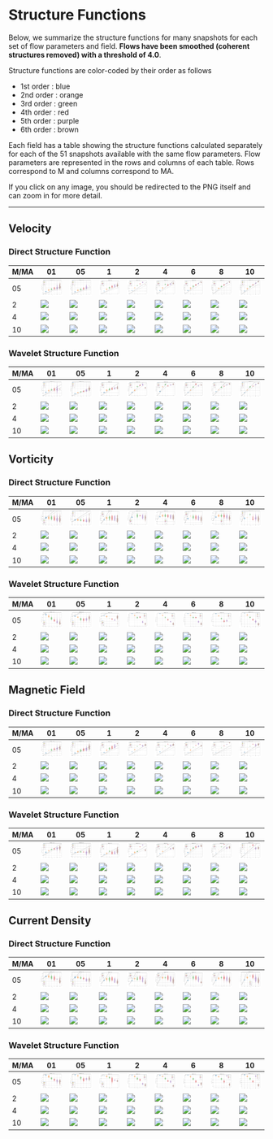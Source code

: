 # Structure Functions

Below, we summarize the structure functions for many snapshots for each set of flow parameters and field.
**Flows have been smoothed (coherent structures removed) with a threshold of 4.0**.

Structure functions are color-coded by their order as follows

  * 1st order : blue
  * 2nd order : orange
  * 3rd order : green
  * 4th order : red
  * 5th order : purple
  * 6th order : brown

Each field has a table showing the structure functions calculated separately for each of the 51 snapshots available with the same flow parameters.
Flow parameters are represented in the rows and columns of each table.
Rows correspond to M and columns correspond to MA.

If you click on any image, you should be redirected to the PNG itself and can zoom in for more detail.

---

## Velocity

### Direct Structure Function

|M/MA| 01 | 05 | 1 | 2 | 4 | 6 | 8 | 10 |
|----|----|----|---|---|---|---|---|----|
| 05 |<img src="M05MA01/w4t-plot-structure-function-ansatz-violin-008_M05MA01_avrg_vel_dsf_denoise-04d00-smooth.png">|<img src="M05MA05/w4t-plot-structure-function-ansatz-violin-008_M05MA05_avrg_vel_dsf_denoise-04d00-smooth.png">|<img src="M05MA1/w4t-plot-structure-function-ansatz-violin-008_M05MA1_avrg_vel_dsf_denoise-04d00-smooth.png">|<img src="M05MA2/w4t-plot-structure-function-ansatz-violin-008_M05MA2_avrg_vel_dsf_denoise-04d00-smooth.png">|<img src="M05MA4/w4t-plot-structure-function-ansatz-violin-008_M05MA4_avrg_vel_dsf_denoise-04d00-smooth.png">|<img src="M05MA6/w4t-plot-structure-function-ansatz-violin-008_M05MA6_avrg_vel_dsf_denoise-04d00-smooth.png">|<img src="M05MA8/w4t-plot-structure-function-ansatz-violin-008_M05MA8_avrg_vel_dsf_denoise-04d00-smooth.png">|<img src="M05MA10/w4t-plot-structure-function-ansatz-violin-008_M05MA10_avrg_vel_dsf_denoise-04d00-smooth.png">|
| 2  |<img src="M2MA01/w4t-plot-structure-function-ansatz-violin-008_M2MA01_avrg_vel_dsf_denoise-04d00-smooth.png">|<img src="M2MA05/w4t-plot-structure-function-ansatz-violin-008_M2MA05_avrg_vel_dsf_denoise-04d00-smooth.png">|<img src="M2MA1/w4t-plot-structure-function-ansatz-violin-008_M2MA1_avrg_vel_dsf_denoise-04d00-smooth.png">|<img src="M2MA2/w4t-plot-structure-function-ansatz-violin-008_M2MA2_avrg_vel_dsf_denoise-04d00-smooth.png">|<img src="M2MA4/w4t-plot-structure-function-ansatz-violin-008_M2MA4_avrg_vel_dsf_denoise-04d00-smooth.png">|<img src="M2MA6/w4t-plot-structure-function-ansatz-violin-008_M2MA6_avrg_vel_dsf_denoise-04d00-smooth.png">|<img src="M2MA8/w4t-plot-structure-function-ansatz-violin-008_M2MA8_avrg_vel_dsf_denoise-04d00-smooth.png">|<img src="M2MA10/w4t-plot-structure-function-ansatz-violin-008_M2MA10_avrg_vel_dsf_denoise-04d00-smooth.png">|
| 4  |<img src="M4MA01/w4t-plot-structure-function-ansatz-violin-008_M4MA01_avrg_vel_dsf_denoise-04d00-smooth.png">|<img src="M4MA05/w4t-plot-structure-function-ansatz-violin-008_M4MA05_avrg_vel_dsf_denoise-04d00-smooth.png">|<img src="M4MA1/w4t-plot-structure-function-ansatz-violin-008_M4MA1_avrg_vel_dsf_denoise-04d00-smooth.png">|<img src="M4MA2/w4t-plot-structure-function-ansatz-violin-008_M4MA2_avrg_vel_dsf_denoise-04d00-smooth.png">|<img src="M4MA4/w4t-plot-structure-function-ansatz-violin-008_M4MA4_avrg_vel_dsf_denoise-04d00-smooth.png">|<img src="M4MA6/w4t-plot-structure-function-ansatz-violin-008_M4MA6_avrg_vel_dsf_denoise-04d00-smooth.png">|<img src="M4MA8/w4t-plot-structure-function-ansatz-violin-008_M4MA8_avrg_vel_dsf_denoise-04d00-smooth.png">|<img src="M4MA10/w4t-plot-structure-function-ansatz-violin-008_M4MA10_avrg_vel_dsf_denoise-04d00-smooth.png">|
| 10 |<img src="M10MA01/w4t-plot-structure-function-ansatz-violin-008_M10MA01_avrg_vel_dsf_denoise-04d00-smooth.png">|<img src="M10MA05/w4t-plot-structure-function-ansatz-violin-008_M10MA05_avrg_vel_dsf_denoise-04d00-smooth.png">|<img src="M10MA1/w4t-plot-structure-function-ansatz-violin-008_M10MA1_avrg_vel_dsf_denoise-04d00-smooth.png">|<img src="M10MA2/w4t-plot-structure-function-ansatz-violin-008_M10MA2_avrg_vel_dsf_denoise-04d00-smooth.png">|<img src="M10MA4/w4t-plot-structure-function-ansatz-violin-008_M10MA4_avrg_vel_dsf_denoise-04d00-smooth.png">|<img src="M10MA6/w4t-plot-structure-function-ansatz-violin-008_M10MA6_avrg_vel_dsf_denoise-04d00-smooth.png">|<img src="M10MA8/w4t-plot-structure-function-ansatz-violin-008_M10MA8_avrg_vel_dsf_denoise-04d00-smooth.png">|<img src="M10MA10/w4t-plot-structure-function-ansatz-violin-008_M10MA10_avrg_vel_dsf_denoise-04d00-smooth.png">|

### Wavelet Structure Function

|M/MA| 01 | 05 | 1 | 2 | 4 | 6 | 8 | 10 |
|----|----|----|---|---|---|---|---|----|
| 05 |<img src="M05MA01/w4t-plot-structure-function-ansatz-violin-008_M05MA01_avrg_vel_wsf_denoise-04d00-smooth.png">|<img src="M05MA05/w4t-plot-structure-function-ansatz-violin-008_M05MA05_avrg_vel_wsf_denoise-04d00-smooth.png">|<img src="M05MA1/w4t-plot-structure-function-ansatz-violin-008_M05MA1_avrg_vel_wsf_denoise-04d00-smooth.png">|<img src="M05MA2/w4t-plot-structure-function-ansatz-violin-008_M05MA2_avrg_vel_wsf_denoise-04d00-smooth.png">|<img src="M05MA4/w4t-plot-structure-function-ansatz-violin-008_M05MA4_avrg_vel_wsf_denoise-04d00-smooth.png">|<img src="M05MA6/w4t-plot-structure-function-ansatz-violin-008_M05MA6_avrg_vel_wsf_denoise-04d00-smooth.png">|<img src="M05MA8/w4t-plot-structure-function-ansatz-violin-008_M05MA8_avrg_vel_wsf_denoise-04d00-smooth.png">|<img src="M05MA10/w4t-plot-structure-function-ansatz-violin-008_M05MA10_avrg_vel_wsf_denoise-04d00-smooth.png">|
| 2  |<img src="M2MA01/w4t-plot-structure-function-ansatz-violin-008_M2MA01_avrg_vel_wsf_denoise-04d00-smooth.png">|<img src="M2MA05/w4t-plot-structure-function-ansatz-violin-008_M2MA05_avrg_vel_wsf_denoise-04d00-smooth.png">|<img src="M2MA1/w4t-plot-structure-function-ansatz-violin-008_M2MA1_avrg_vel_wsf_denoise-04d00-smooth.png">|<img src="M2MA2/w4t-plot-structure-function-ansatz-violin-008_M2MA2_avrg_vel_wsf_denoise-04d00-smooth.png">|<img src="M2MA4/w4t-plot-structure-function-ansatz-violin-008_M2MA4_avrg_vel_wsf_denoise-04d00-smooth.png">|<img src="M2MA6/w4t-plot-structure-function-ansatz-violin-008_M2MA6_avrg_vel_wsf_denoise-04d00-smooth.png">|<img src="M2MA8/w4t-plot-structure-function-ansatz-violin-008_M2MA8_avrg_vel_wsf_denoise-04d00-smooth.png">|<img src="M2MA10/w4t-plot-structure-function-ansatz-violin-008_M2MA10_avrg_vel_wsf_denoise-04d00-smooth.png">|
| 4  |<img src="M4MA01/w4t-plot-structure-function-ansatz-violin-008_M4MA01_avrg_vel_wsf_denoise-04d00-smooth.png">|<img src="M4MA05/w4t-plot-structure-function-ansatz-violin-008_M4MA05_avrg_vel_wsf_denoise-04d00-smooth.png">|<img src="M4MA1/w4t-plot-structure-function-ansatz-violin-008_M4MA1_avrg_vel_wsf_denoise-04d00-smooth.png">|<img src="M4MA2/w4t-plot-structure-function-ansatz-violin-008_M4MA2_avrg_vel_wsf_denoise-04d00-smooth.png">|<img src="M4MA4/w4t-plot-structure-function-ansatz-violin-008_M4MA4_avrg_vel_wsf_denoise-04d00-smooth.png">|<img src="M4MA6/w4t-plot-structure-function-ansatz-violin-008_M4MA6_avrg_vel_wsf_denoise-04d00-smooth.png">|<img src="M4MA8/w4t-plot-structure-function-ansatz-violin-008_M4MA8_avrg_vel_wsf_denoise-04d00-smooth.png">|<img src="M4MA10/w4t-plot-structure-function-ansatz-violin-008_M4MA10_avrg_vel_wsf_denoise-04d00-smooth.png">|
| 10 |<img src="M10MA01/w4t-plot-structure-function-ansatz-violin-008_M10MA01_avrg_vel_wsf_denoise-04d00-smooth.png">|<img src="M10MA05/w4t-plot-structure-function-ansatz-violin-008_M10MA05_avrg_vel_wsf_denoise-04d00-smooth.png">|<img src="M10MA1/w4t-plot-structure-function-ansatz-violin-008_M10MA1_avrg_vel_wsf_denoise-04d00-smooth.png">|<img src="M10MA2/w4t-plot-structure-function-ansatz-violin-008_M10MA2_avrg_vel_wsf_denoise-04d00-smooth.png">|<img src="M10MA4/w4t-plot-structure-function-ansatz-violin-008_M10MA4_avrg_vel_wsf_denoise-04d00-smooth.png">|<img src="M10MA6/w4t-plot-structure-function-ansatz-violin-008_M10MA6_avrg_vel_wsf_denoise-04d00-smooth.png">|<img src="M10MA8/w4t-plot-structure-function-ansatz-violin-008_M10MA8_avrg_vel_wsf_denoise-04d00-smooth.png">|<img src="M10MA10/w4t-plot-structure-function-ansatz-violin-008_M10MA10_avrg_vel_wsf_denoise-04d00-smooth.png">|

## Vorticity

### Direct Structure Function

|M/MA| 01 | 05 | 1 | 2 | 4 | 6 | 8 | 10 |
|----|----|----|---|---|---|---|---|----|
| 05 |<img src="M05MA01/w4t-plot-structure-function-ansatz-violin-008_M05MA01_avrg_vort_dsf_denoise-04d00-smooth.png">|<img src="M05MA05/w4t-plot-structure-function-ansatz-violin-008_M05MA05_avrg_vort_dsf_denoise-04d00-smooth.png">|<img src="M05MA1/w4t-plot-structure-function-ansatz-violin-008_M05MA1_avrg_vort_dsf_denoise-04d00-smooth.png">|<img src="M05MA2/w4t-plot-structure-function-ansatz-violin-008_M05MA2_avrg_vort_dsf_denoise-04d00-smooth.png">|<img src="M05MA4/w4t-plot-structure-function-ansatz-violin-008_M05MA4_avrg_vort_dsf_denoise-04d00-smooth.png">|<img src="M05MA6/w4t-plot-structure-function-ansatz-violin-008_M05MA6_avrg_vort_dsf_denoise-04d00-smooth.png">|<img src="M05MA8/w4t-plot-structure-function-ansatz-violin-008_M05MA8_avrg_vort_dsf_denoise-04d00-smooth.png">|<img src="M05MA10/w4t-plot-structure-function-ansatz-violin-008_M05MA10_avrg_vort_dsf_denoise-04d00-smooth.png">|
| 2  |<img src="M2MA01/w4t-plot-structure-function-ansatz-violin-008_M2MA01_avrg_vort_dsf_denoise-04d00-smooth.png">|<img src="M2MA05/w4t-plot-structure-function-ansatz-violin-008_M2MA05_avrg_vort_dsf_denoise-04d00-smooth.png">|<img src="M2MA1/w4t-plot-structure-function-ansatz-violin-008_M2MA1_avrg_vort_dsf_denoise-04d00-smooth.png">|<img src="M2MA2/w4t-plot-structure-function-ansatz-violin-008_M2MA2_avrg_vort_dsf_denoise-04d00-smooth.png">|<img src="M2MA4/w4t-plot-structure-function-ansatz-violin-008_M2MA4_avrg_vort_dsf_denoise-04d00-smooth.png">|<img src="M2MA6/w4t-plot-structure-function-ansatz-violin-008_M2MA6_avrg_vort_dsf_denoise-04d00-smooth.png">|<img src="M2MA8/w4t-plot-structure-function-ansatz-violin-008_M2MA8_avrg_vort_dsf_denoise-04d00-smooth.png">|<img src="M2MA10/w4t-plot-structure-function-ansatz-violin-008_M2MA10_avrg_vort_dsf_denoise-04d00-smooth.png">|
| 4  |<img src="M4MA01/w4t-plot-structure-function-ansatz-violin-008_M4MA01_avrg_vort_dsf_denoise-04d00-smooth.png">|<img src="M4MA05/w4t-plot-structure-function-ansatz-violin-008_M4MA05_avrg_vort_dsf_denoise-04d00-smooth.png">|<img src="M4MA1/w4t-plot-structure-function-ansatz-violin-008_M4MA1_avrg_vort_dsf_denoise-04d00-smooth.png">|<img src="M4MA2/w4t-plot-structure-function-ansatz-violin-008_M4MA2_avrg_vort_dsf_denoise-04d00-smooth.png">|<img src="M4MA4/w4t-plot-structure-function-ansatz-violin-008_M4MA4_avrg_vort_dsf_denoise-04d00-smooth.png">|<img src="M4MA6/w4t-plot-structure-function-ansatz-violin-008_M4MA6_avrg_vort_dsf_denoise-04d00-smooth.png">|<img src="M4MA8/w4t-plot-structure-function-ansatz-violin-008_M4MA8_avrg_vort_dsf_denoise-04d00-smooth.png">|<img src="M4MA10/w4t-plot-structure-function-ansatz-violin-008_M4MA10_avrg_vort_dsf_denoise-04d00-smooth.png">|
| 10 |<img src="M10MA01/w4t-plot-structure-function-ansatz-violin-008_M10MA01_avrg_vort_dsf_denoise-04d00-smooth.png">|<img src="M10MA05/w4t-plot-structure-function-ansatz-violin-008_M10MA05_avrg_vort_dsf_denoise-04d00-smooth.png">|<img src="M10MA1/w4t-plot-structure-function-ansatz-violin-008_M10MA1_avrg_vort_dsf_denoise-04d00-smooth.png">|<img src="M10MA2/w4t-plot-structure-function-ansatz-violin-008_M10MA2_avrg_vort_dsf_denoise-04d00-smooth.png">|<img src="M10MA4/w4t-plot-structure-function-ansatz-violin-008_M10MA4_avrg_vort_dsf_denoise-04d00-smooth.png">|<img src="M10MA6/w4t-plot-structure-function-ansatz-violin-008_M10MA6_avrg_vort_dsf_denoise-04d00-smooth.png">|<img src="M10MA8/w4t-plot-structure-function-ansatz-violin-008_M10MA8_avrg_vort_dsf_denoise-04d00-smooth.png">|<img src="M10MA10/w4t-plot-structure-function-ansatz-violin-008_M10MA10_avrg_vort_dsf_denoise-04d00-smooth.png">|

### Wavelet Structure Function

|M/MA| 01 | 05 | 1 | 2 | 4 | 6 | 8 | 10 |
|----|----|----|---|---|---|---|---|----|
| 05 |<img src="M05MA01/w4t-plot-structure-function-ansatz-violin-008_M05MA01_avrg_vort_wsf_denoise-04d00-smooth.png">|<img src="M05MA05/w4t-plot-structure-function-ansatz-violin-008_M05MA05_avrg_vort_wsf_denoise-04d00-smooth.png">|<img src="M05MA1/w4t-plot-structure-function-ansatz-violin-008_M05MA1_avrg_vort_wsf_denoise-04d00-smooth.png">|<img src="M05MA2/w4t-plot-structure-function-ansatz-violin-008_M05MA2_avrg_vort_wsf_denoise-04d00-smooth.png">|<img src="M05MA4/w4t-plot-structure-function-ansatz-violin-008_M05MA4_avrg_vort_wsf_denoise-04d00-smooth.png">|<img src="M05MA6/w4t-plot-structure-function-ansatz-violin-008_M05MA6_avrg_vort_wsf_denoise-04d00-smooth.png">|<img src="M05MA8/w4t-plot-structure-function-ansatz-violin-008_M05MA8_avrg_vort_wsf_denoise-04d00-smooth.png">|<img src="M05MA10/w4t-plot-structure-function-ansatz-violin-008_M05MA10_avrg_vort_wsf_denoise-04d00-smooth.png">|
| 2  |<img src="M2MA01/w4t-plot-structure-function-ansatz-violin-008_M2MA01_avrg_vort_wsf_denoise-04d00-smooth.png">|<img src="M2MA05/w4t-plot-structure-function-ansatz-violin-008_M2MA05_avrg_vort_wsf_denoise-04d00-smooth.png">|<img src="M2MA1/w4t-plot-structure-function-ansatz-violin-008_M2MA1_avrg_vort_wsf_denoise-04d00-smooth.png">|<img src="M2MA2/w4t-plot-structure-function-ansatz-violin-008_M2MA2_avrg_vort_wsf_denoise-04d00-smooth.png">|<img src="M2MA4/w4t-plot-structure-function-ansatz-violin-008_M2MA4_avrg_vort_wsf_denoise-04d00-smooth.png">|<img src="M2MA6/w4t-plot-structure-function-ansatz-violin-008_M2MA6_avrg_vort_wsf_denoise-04d00-smooth.png">|<img src="M2MA8/w4t-plot-structure-function-ansatz-violin-008_M2MA8_avrg_vort_wsf_denoise-04d00-smooth.png">|<img src="M2MA10/w4t-plot-structure-function-ansatz-violin-008_M2MA10_avrg_vort_wsf_denoise-04d00-smooth.png">|
| 4  |<img src="M4MA01/w4t-plot-structure-function-ansatz-violin-008_M4MA01_avrg_vort_wsf_denoise-04d00-smooth.png">|<img src="M4MA05/w4t-plot-structure-function-ansatz-violin-008_M4MA05_avrg_vort_wsf_denoise-04d00-smooth.png">|<img src="M4MA1/w4t-plot-structure-function-ansatz-violin-008_M4MA1_avrg_vort_wsf_denoise-04d00-smooth.png">|<img src="M4MA2/w4t-plot-structure-function-ansatz-violin-008_M4MA2_avrg_vort_wsf_denoise-04d00-smooth.png">|<img src="M4MA4/w4t-plot-structure-function-ansatz-violin-008_M4MA4_avrg_vort_wsf_denoise-04d00-smooth.png">|<img src="M4MA6/w4t-plot-structure-function-ansatz-violin-008_M4MA6_avrg_vort_wsf_denoise-04d00-smooth.png">|<img src="M4MA8/w4t-plot-structure-function-ansatz-violin-008_M4MA8_avrg_vort_wsf_denoise-04d00-smooth.png">|<img src="M4MA10/w4t-plot-structure-function-ansatz-violin-008_M4MA10_avrg_vort_wsf_denoise-04d00-smooth.png">|
| 10 |<img src="M10MA01/w4t-plot-structure-function-ansatz-violin-008_M10MA01_avrg_vort_wsf_denoise-04d00-smooth.png">|<img src="M10MA05/w4t-plot-structure-function-ansatz-violin-008_M10MA05_avrg_vort_wsf_denoise-04d00-smooth.png">|<img src="M10MA1/w4t-plot-structure-function-ansatz-violin-008_M10MA1_avrg_vort_wsf_denoise-04d00-smooth.png">|<img src="M10MA2/w4t-plot-structure-function-ansatz-violin-008_M10MA2_avrg_vort_wsf_denoise-04d00-smooth.png">|<img src="M10MA4/w4t-plot-structure-function-ansatz-violin-008_M10MA4_avrg_vort_wsf_denoise-04d00-smooth.png">|<img src="M10MA6/w4t-plot-structure-function-ansatz-violin-008_M10MA6_avrg_vort_wsf_denoise-04d00-smooth.png">|<img src="M10MA8/w4t-plot-structure-function-ansatz-violin-008_M10MA8_avrg_vort_wsf_denoise-04d00-smooth.png">|<img src="M10MA10/w4t-plot-structure-function-ansatz-violin-008_M10MA10_avrg_vort_wsf_denoise-04d00-smooth.png">|

## Magnetic Field

### Direct Structure Function

|M/MA| 01 | 05 | 1 | 2 | 4 | 6 | 8 | 10 |
|----|----|----|---|---|---|---|---|----|
| 05 |<img src="M05MA01/w4t-plot-structure-function-ansatz-violin-008_M05MA01_avrg_mag_dsf_denoise-04d00-smooth.png">|<img src="M05MA05/w4t-plot-structure-function-ansatz-violin-008_M05MA05_avrg_mag_dsf_denoise-04d00-smooth.png">|<img src="M05MA1/w4t-plot-structure-function-ansatz-violin-008_M05MA1_avrg_mag_dsf_denoise-04d00-smooth.png">|<img src="M05MA2/w4t-plot-structure-function-ansatz-violin-008_M05MA2_avrg_mag_dsf_denoise-04d00-smooth.png">|<img src="M05MA4/w4t-plot-structure-function-ansatz-violin-008_M05MA4_avrg_mag_dsf_denoise-04d00-smooth.png">|<img src="M05MA6/w4t-plot-structure-function-ansatz-violin-008_M05MA6_avrg_mag_dsf_denoise-04d00-smooth.png">|<img src="M05MA8/w4t-plot-structure-function-ansatz-violin-008_M05MA8_avrg_mag_dsf_denoise-04d00-smooth.png">|<img src="M05MA10/w4t-plot-structure-function-ansatz-violin-008_M05MA10_avrg_mag_dsf_denoise-04d00-smooth.png">|
| 2  |<img src="M2MA01/w4t-plot-structure-function-ansatz-violin-008_M2MA01_avrg_mag_dsf_denoise-04d00-smooth.png">|<img src="M2MA05/w4t-plot-structure-function-ansatz-violin-008_M2MA05_avrg_mag_dsf_denoise-04d00-smooth.png">|<img src="M2MA1/w4t-plot-structure-function-ansatz-violin-008_M2MA1_avrg_mag_dsf_denoise-04d00-smooth.png">|<img src="M2MA2/w4t-plot-structure-function-ansatz-violin-008_M2MA2_avrg_mag_dsf_denoise-04d00-smooth.png">|<img src="M2MA4/w4t-plot-structure-function-ansatz-violin-008_M2MA4_avrg_mag_dsf_denoise-04d00-smooth.png">|<img src="M2MA6/w4t-plot-structure-function-ansatz-violin-008_M2MA6_avrg_mag_dsf_denoise-04d00-smooth.png">|<img src="M2MA8/w4t-plot-structure-function-ansatz-violin-008_M2MA8_avrg_mag_dsf_denoise-04d00-smooth.png">|<img src="M2MA10/w4t-plot-structure-function-ansatz-violin-008_M2MA10_avrg_mag_dsf_denoise-04d00-smooth.png">|
| 4  |<img src="M4MA01/w4t-plot-structure-function-ansatz-violin-008_M4MA01_avrg_mag_dsf_denoise-04d00-smooth.png">|<img src="M4MA05/w4t-plot-structure-function-ansatz-violin-008_M4MA05_avrg_mag_dsf_denoise-04d00-smooth.png">|<img src="M4MA1/w4t-plot-structure-function-ansatz-violin-008_M4MA1_avrg_mag_dsf_denoise-04d00-smooth.png">|<img src="M4MA2/w4t-plot-structure-function-ansatz-violin-008_M4MA2_avrg_mag_dsf_denoise-04d00-smooth.png">|<img src="M4MA4/w4t-plot-structure-function-ansatz-violin-008_M4MA4_avrg_mag_dsf_denoise-04d00-smooth.png">|<img src="M4MA6/w4t-plot-structure-function-ansatz-violin-008_M4MA6_avrg_mag_dsf_denoise-04d00-smooth.png">|<img src="M4MA8/w4t-plot-structure-function-ansatz-violin-008_M4MA8_avrg_mag_dsf_denoise-04d00-smooth.png">|<img src="M4MA10/w4t-plot-structure-function-ansatz-violin-008_M4MA10_avrg_mag_dsf_denoise-04d00-smooth.png">|
| 10 |<img src="M10MA01/w4t-plot-structure-function-ansatz-violin-008_M10MA01_avrg_mag_dsf_denoise-04d00-smooth.png">|<img src="M10MA05/w4t-plot-structure-function-ansatz-violin-008_M10MA05_avrg_mag_dsf_denoise-04d00-smooth.png">|<img src="M10MA1/w4t-plot-structure-function-ansatz-violin-008_M10MA1_avrg_mag_dsf_denoise-04d00-smooth.png">|<img src="M10MA2/w4t-plot-structure-function-ansatz-violin-008_M10MA2_avrg_mag_dsf_denoise-04d00-smooth.png">|<img src="M10MA4/w4t-plot-structure-function-ansatz-violin-008_M10MA4_avrg_mag_dsf_denoise-04d00-smooth.png">|<img src="M10MA6/w4t-plot-structure-function-ansatz-violin-008_M10MA6_avrg_mag_dsf_denoise-04d00-smooth.png">|<img src="M10MA8/w4t-plot-structure-function-ansatz-violin-008_M10MA8_avrg_mag_dsf_denoise-04d00-smooth.png">|<img src="M10MA10/w4t-plot-structure-function-ansatz-violin-008_M10MA10_avrg_mag_dsf_denoise-04d00-smooth.png">|

### Wavelet Structure Function

|M/MA| 01 | 05 | 1 | 2 | 4 | 6 | 8 | 10 |
|----|----|----|---|---|---|---|---|----|
| 05 |<img src="M05MA01/w4t-plot-structure-function-ansatz-violin-008_M05MA01_avrg_mag_wsf_denoise-04d00-smooth.png">|<img src="M05MA05/w4t-plot-structure-function-ansatz-violin-008_M05MA05_avrg_mag_wsf_denoise-04d00-smooth.png">|<img src="M05MA1/w4t-plot-structure-function-ansatz-violin-008_M05MA1_avrg_mag_wsf_denoise-04d00-smooth.png">|<img src="M05MA2/w4t-plot-structure-function-ansatz-violin-008_M05MA2_avrg_mag_wsf_denoise-04d00-smooth.png">|<img src="M05MA4/w4t-plot-structure-function-ansatz-violin-008_M05MA4_avrg_mag_wsf_denoise-04d00-smooth.png">|<img src="M05MA6/w4t-plot-structure-function-ansatz-violin-008_M05MA6_avrg_mag_wsf_denoise-04d00-smooth.png">|<img src="M05MA8/w4t-plot-structure-function-ansatz-violin-008_M05MA8_avrg_mag_wsf_denoise-04d00-smooth.png">|<img src="M05MA10/w4t-plot-structure-function-ansatz-violin-008_M05MA10_avrg_mag_wsf_denoise-04d00-smooth.png">|
| 2  |<img src="M2MA01/w4t-plot-structure-function-ansatz-violin-008_M2MA01_avrg_mag_wsf_denoise-04d00-smooth.png">|<img src="M2MA05/w4t-plot-structure-function-ansatz-violin-008_M2MA05_avrg_mag_wsf_denoise-04d00-smooth.png">|<img src="M2MA1/w4t-plot-structure-function-ansatz-violin-008_M2MA1_avrg_mag_wsf_denoise-04d00-smooth.png">|<img src="M2MA2/w4t-plot-structure-function-ansatz-violin-008_M2MA2_avrg_mag_wsf_denoise-04d00-smooth.png">|<img src="M2MA4/w4t-plot-structure-function-ansatz-violin-008_M2MA4_avrg_mag_wsf_denoise-04d00-smooth.png">|<img src="M2MA6/w4t-plot-structure-function-ansatz-violin-008_M2MA6_avrg_mag_wsf_denoise-04d00-smooth.png">|<img src="M2MA8/w4t-plot-structure-function-ansatz-violin-008_M2MA8_avrg_mag_wsf_denoise-04d00-smooth.png">|<img src="M2MA10/w4t-plot-structure-function-ansatz-violin-008_M2MA10_avrg_mag_wsf_denoise-04d00-smooth.png">|
| 4  |<img src="M4MA01/w4t-plot-structure-function-ansatz-violin-008_M4MA01_avrg_mag_wsf_denoise-04d00-smooth.png">|<img src="M4MA05/w4t-plot-structure-function-ansatz-violin-008_M4MA05_avrg_mag_wsf_denoise-04d00-smooth.png">|<img src="M4MA1/w4t-plot-structure-function-ansatz-violin-008_M4MA1_avrg_mag_wsf_denoise-04d00-smooth.png">|<img src="M4MA2/w4t-plot-structure-function-ansatz-violin-008_M4MA2_avrg_mag_wsf_denoise-04d00-smooth.png">|<img src="M4MA4/w4t-plot-structure-function-ansatz-violin-008_M4MA4_avrg_mag_wsf_denoise-04d00-smooth.png">|<img src="M4MA6/w4t-plot-structure-function-ansatz-violin-008_M4MA6_avrg_mag_wsf_denoise-04d00-smooth.png">|<img src="M4MA8/w4t-plot-structure-function-ansatz-violin-008_M4MA8_avrg_mag_wsf_denoise-04d00-smooth.png">|<img src="M4MA10/w4t-plot-structure-function-ansatz-violin-008_M4MA10_avrg_mag_wsf_denoise-04d00-smooth.png">|
| 10 |<img src="M10MA01/w4t-plot-structure-function-ansatz-violin-008_M10MA01_avrg_mag_wsf_denoise-04d00-smooth.png">|<img src="M10MA05/w4t-plot-structure-function-ansatz-violin-008_M10MA05_avrg_mag_wsf_denoise-04d00-smooth.png">|<img src="M10MA1/w4t-plot-structure-function-ansatz-violin-008_M10MA1_avrg_mag_wsf_denoise-04d00-smooth.png">|<img src="M10MA2/w4t-plot-structure-function-ansatz-violin-008_M10MA2_avrg_mag_wsf_denoise-04d00-smooth.png">|<img src="M10MA4/w4t-plot-structure-function-ansatz-violin-008_M10MA4_avrg_mag_wsf_denoise-04d00-smooth.png">|<img src="M10MA6/w4t-plot-structure-function-ansatz-violin-008_M10MA6_avrg_mag_wsf_denoise-04d00-smooth.png">|<img src="M10MA8/w4t-plot-structure-function-ansatz-violin-008_M10MA8_avrg_mag_wsf_denoise-04d00-smooth.png">|<img src="M10MA10/w4t-plot-structure-function-ansatz-violin-008_M10MA10_avrg_mag_wsf_denoise-04d00-smooth.png">|

## Current Density

### Direct Structure Function

|M/MA| 01 | 05 | 1 | 2 | 4 | 6 | 8 | 10 |
|----|----|----|---|---|---|---|---|----|
| 05 |<img src="M05MA01/w4t-plot-structure-function-ansatz-violin-008_M05MA01_avrg_curr_dsf_denoise-04d00-smooth.png">|<img src="M05MA05/w4t-plot-structure-function-ansatz-violin-008_M05MA05_avrg_curr_dsf_denoise-04d00-smooth.png">|<img src="M05MA1/w4t-plot-structure-function-ansatz-violin-008_M05MA1_avrg_curr_dsf_denoise-04d00-smooth.png">|<img src="M05MA2/w4t-plot-structure-function-ansatz-violin-008_M05MA2_avrg_curr_dsf_denoise-04d00-smooth.png">|<img src="M05MA4/w4t-plot-structure-function-ansatz-violin-008_M05MA4_avrg_curr_dsf_denoise-04d00-smooth.png">|<img src="M05MA6/w4t-plot-structure-function-ansatz-violin-008_M05MA6_avrg_curr_dsf_denoise-04d00-smooth.png">|<img src="M05MA8/w4t-plot-structure-function-ansatz-violin-008_M05MA8_avrg_curr_dsf_denoise-04d00-smooth.png">|<img src="M05MA10/w4t-plot-structure-function-ansatz-violin-008_M05MA10_avrg_curr_dsf_denoise-04d00-smooth.png">|
| 2  |<img src="M2MA01/w4t-plot-structure-function-ansatz-violin-008_M2MA01_avrg_curr_dsf_denoise-04d00-smooth.png">|<img src="M2MA05/w4t-plot-structure-function-ansatz-violin-008_M2MA05_avrg_curr_dsf_denoise-04d00-smooth.png">|<img src="M2MA1/w4t-plot-structure-function-ansatz-violin-008_M2MA1_avrg_curr_dsf_denoise-04d00-smooth.png">|<img src="M2MA2/w4t-plot-structure-function-ansatz-violin-008_M2MA2_avrg_curr_dsf_denoise-04d00-smooth.png">|<img src="M2MA4/w4t-plot-structure-function-ansatz-violin-008_M2MA4_avrg_curr_dsf_denoise-04d00-smooth.png">|<img src="M2MA6/w4t-plot-structure-function-ansatz-violin-008_M2MA6_avrg_curr_dsf_denoise-04d00-smooth.png">|<img src="M2MA8/w4t-plot-structure-function-ansatz-violin-008_M2MA8_avrg_curr_dsf_denoise-04d00-smooth.png">|<img src="M2MA10/w4t-plot-structure-function-ansatz-violin-008_M2MA10_avrg_curr_dsf_denoise-04d00-smooth.png">|
| 4  |<img src="M4MA01/w4t-plot-structure-function-ansatz-violin-008_M4MA01_avrg_curr_dsf_denoise-04d00-smooth.png">|<img src="M4MA05/w4t-plot-structure-function-ansatz-violin-008_M4MA05_avrg_curr_dsf_denoise-04d00-smooth.png">|<img src="M4MA1/w4t-plot-structure-function-ansatz-violin-008_M4MA1_avrg_curr_dsf_denoise-04d00-smooth.png">|<img src="M4MA2/w4t-plot-structure-function-ansatz-violin-008_M4MA2_avrg_curr_dsf_denoise-04d00-smooth.png">|<img src="M4MA4/w4t-plot-structure-function-ansatz-violin-008_M4MA4_avrg_curr_dsf_denoise-04d00-smooth.png">|<img src="M4MA6/w4t-plot-structure-function-ansatz-violin-008_M4MA6_avrg_curr_dsf_denoise-04d00-smooth.png">|<img src="M4MA8/w4t-plot-structure-function-ansatz-violin-008_M4MA8_avrg_curr_dsf_denoise-04d00-smooth.png">|<img src="M4MA10/w4t-plot-structure-function-ansatz-violin-008_M4MA10_avrg_curr_dsf_denoise-04d00-smooth.png">|
| 10 |<img src="M10MA01/w4t-plot-structure-function-ansatz-violin-008_M10MA01_avrg_curr_dsf_denoise-04d00-smooth.png">|<img src="M10MA05/w4t-plot-structure-function-ansatz-violin-008_M10MA05_avrg_curr_dsf_denoise-04d00-smooth.png">|<img src="M10MA1/w4t-plot-structure-function-ansatz-violin-008_M10MA1_avrg_curr_dsf_denoise-04d00-smooth.png">|<img src="M10MA2/w4t-plot-structure-function-ansatz-violin-008_M10MA2_avrg_curr_dsf_denoise-04d00-smooth.png">|<img src="M10MA4/w4t-plot-structure-function-ansatz-violin-008_M10MA4_avrg_curr_dsf_denoise-04d00-smooth.png">|<img src="M10MA6/w4t-plot-structure-function-ansatz-violin-008_M10MA6_avrg_curr_dsf_denoise-04d00-smooth.png">|<img src="M10MA8/w4t-plot-structure-function-ansatz-violin-008_M10MA8_avrg_curr_dsf_denoise-04d00-smooth.png">|<img src="M10MA10/w4t-plot-structure-function-ansatz-violin-008_M10MA10_avrg_curr_dsf_denoise-04d00-smooth.png">|

### Wavelet Structure Function

|M/MA| 01 | 05 | 1 | 2 | 4 | 6 | 8 | 10 |
|----|----|----|---|---|---|---|---|----|
| 05 |<img src="M05MA01/w4t-plot-structure-function-ansatz-violin-008_M05MA01_avrg_curr_wsf_denoise-04d00-smooth.png">|<img src="M05MA05/w4t-plot-structure-function-ansatz-violin-008_M05MA05_avrg_curr_wsf_denoise-04d00-smooth.png">|<img src="M05MA1/w4t-plot-structure-function-ansatz-violin-008_M05MA1_avrg_curr_wsf_denoise-04d00-smooth.png">|<img src="M05MA2/w4t-plot-structure-function-ansatz-violin-008_M05MA2_avrg_curr_wsf_denoise-04d00-smooth.png">|<img src="M05MA4/w4t-plot-structure-function-ansatz-violin-008_M05MA4_avrg_curr_wsf_denoise-04d00-smooth.png">|<img src="M05MA6/w4t-plot-structure-function-ansatz-violin-008_M05MA6_avrg_curr_wsf_denoise-04d00-smooth.png">|<img src="M05MA8/w4t-plot-structure-function-ansatz-violin-008_M05MA8_avrg_curr_wsf_denoise-04d00-smooth.png">|<img src="M05MA10/w4t-plot-structure-function-ansatz-violin-008_M05MA10_avrg_curr_wsf_denoise-04d00-smooth.png">|
| 2  |<img src="M2MA01/w4t-plot-structure-function-ansatz-violin-008_M2MA01_avrg_curr_wsf_denoise-04d00-smooth.png">|<img src="M2MA05/w4t-plot-structure-function-ansatz-violin-008_M2MA05_avrg_curr_wsf_denoise-04d00-smooth.png">|<img src="M2MA1/w4t-plot-structure-function-ansatz-violin-008_M2MA1_avrg_curr_wsf_denoise-04d00-smooth.png">|<img src="M2MA2/w4t-plot-structure-function-ansatz-violin-008_M2MA2_avrg_curr_wsf_denoise-04d00-smooth.png">|<img src="M2MA4/w4t-plot-structure-function-ansatz-violin-008_M2MA4_avrg_curr_wsf_denoise-04d00-smooth.png">|<img src="M2MA6/w4t-plot-structure-function-ansatz-violin-008_M2MA6_avrg_curr_wsf_denoise-04d00-smooth.png">|<img src="M2MA8/w4t-plot-structure-function-ansatz-violin-008_M2MA8_avrg_curr_wsf_denoise-04d00-smooth.png">|<img src="M2MA10/w4t-plot-structure-function-ansatz-violin-008_M2MA10_avrg_curr_wsf_denoise-04d00-smooth.png">|
| 4  |<img src="M4MA01/w4t-plot-structure-function-ansatz-violin-008_M4MA01_avrg_curr_wsf_denoise-04d00-smooth.png">|<img src="M4MA05/w4t-plot-structure-function-ansatz-violin-008_M4MA05_avrg_curr_wsf_denoise-04d00-smooth.png">|<img src="M4MA1/w4t-plot-structure-function-ansatz-violin-008_M4MA1_avrg_curr_wsf_denoise-04d00-smooth.png">|<img src="M4MA2/w4t-plot-structure-function-ansatz-violin-008_M4MA2_avrg_curr_wsf_denoise-04d00-smooth.png">|<img src="M4MA4/w4t-plot-structure-function-ansatz-violin-008_M4MA4_avrg_curr_wsf_denoise-04d00-smooth.png">|<img src="M4MA6/w4t-plot-structure-function-ansatz-violin-008_M4MA6_avrg_curr_wsf_denoise-04d00-smooth.png">|<img src="M4MA8/w4t-plot-structure-function-ansatz-violin-008_M4MA8_avrg_curr_wsf_denoise-04d00-smooth.png">|<img src="M4MA10/w4t-plot-structure-function-ansatz-violin-008_M4MA10_avrg_curr_wsf_denoise-04d00-smooth.png">|
| 10 |<img src="M10MA01/w4t-plot-structure-function-ansatz-violin-008_M10MA01_avrg_curr_wsf_denoise-04d00-smooth.png">|<img src="M10MA05/w4t-plot-structure-function-ansatz-violin-008_M10MA05_avrg_curr_wsf_denoise-04d00-smooth.png">|<img src="M10MA1/w4t-plot-structure-function-ansatz-violin-008_M10MA1_avrg_curr_wsf_denoise-04d00-smooth.png">|<img src="M10MA2/w4t-plot-structure-function-ansatz-violin-008_M10MA2_avrg_curr_wsf_denoise-04d00-smooth.png">|<img src="M10MA4/w4t-plot-structure-function-ansatz-violin-008_M10MA4_avrg_curr_wsf_denoise-04d00-smooth.png">|<img src="M10MA6/w4t-plot-structure-function-ansatz-violin-008_M10MA6_avrg_curr_wsf_denoise-04d00-smooth.png">|<img src="M10MA8/w4t-plot-structure-function-ansatz-violin-008_M10MA8_avrg_curr_wsf_denoise-04d00-smooth.png">|<img src="M10MA10/w4t-plot-structure-function-ansatz-violin-008_M10MA10_avrg_curr_wsf_denoise-04d00-smooth.png">|
